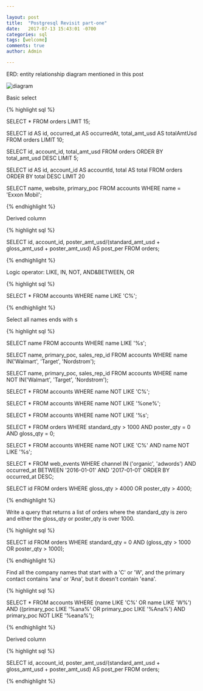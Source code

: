 ```yaml
---

layout: post
title:  "Postgresql Revisit part-one"
date:   2017-07-13 15:43:01 -0700
categories: sql
tags: [welcome]
comments: true
author: Admin

---
```


ERD: entity relationship diagram mentioned in this post

![diagram]({{site.baseurl}}/static/images/tables.png)

Basic select

{% highlight sql %}

  SELECT * 
  FROM orders 
  LIMIT 15;

  SELECT id            AS id,
        occurred_at   AS occurredAt,
        total_amt_usd AS totalAmtUsd
    FROM orders 
  LIMIT 10;
  
  SELECT id, account_id, total_amt_usd
  FROM orders
  ORDER BY total_amt_usd DESC 
  LIMIT 5;

  SELECT id         AS id,
        account_id AS accountId,
        total      AS total
    FROM orders 
  ORDER BY total DESC 
  LIMIT 20

  SELECT name, website, primary_poc 
  FROM accounts
  WHERE name = 'Exxon Mobil';

{% endhighlight %}

Derived column

{% highlight sql %}

  SELECT id, account_id, 
        poster_amt_usd/(standard_amt_usd + gloss_amt_usd + poster_amt_usd) AS post_per
  FROM orders;

{% endhighlight %}


Logic operator: LIKE, IN, NOT, AND&BETWEEN, OR

{% highlight sql %}

<!-- select all names starts with C -->
  SELECT * FROM accounts
  WHERE name LIKE 'C%';

{% endhighlight %}

Select all names ends with s

{% highlight sql %}

  SELECT name
  FROM accounts
  WHERE name LIKE '%s';

  SELECT name, primary_poc, sales_rep_id
  FROM accounts
  WHERE name IN('Walmart', 'Target', 'Nordstrom');

  SELECT name, primary_poc, sales_rep_id
  FROM accounts
  WHERE name NOT IN('Walmart', 'Target', 'Nordstrom');

  SELECT * 
  FROM accounts
  WHERE name NOT LIKE 'C%';

  SELECT * 
  FROM accounts
  WHERE name NOT LIKE '%one%';

  SELECT * 
  FROM accounts
  WHERE name NOT LIKE '%s';

  SELECT * 
  FROM orders
  WHERE standard_qty > 1000 AND poster_qty = 0 AND gloss_qty = 0;

  SELECT * 
  FROM accounts
  WHERE name NOT LIKE 'C%' AND name NOT LIKE '%s';


  SELECT *
  FROM web_events
  WHERE channel IN ('organic', 'adwords') AND occurred_at BETWEEN '2016-01-01' AND '2017-01-01'
  ORDER BY occurred_at DESC;


  SELECT id 
  FROM orders
  WHERE gloss_qty > 4000 OR poster_qty > 4000;

{% endhighlight %}


Write a query that returns a list of orders where the standard_qty is zero and 
either the gloss_qty or poster_qty is over 1000.

{% highlight sql %}

  SELECT id 
  FROM orders
  WHERE standard_qty = 0 
  AND (gloss_qty > 1000 OR poster_qty > 1000);

{% endhighlight %}


Find all the company names that start with a 'C' or 'W', and the primary contact 
contains 'ana' or 'Ana', but it doesn't contain 'eana'.

{% highlight sql %}

  SELECT *
  FROM accounts
  WHERE (name LIKE 'C%' OR name LIKE 'W%') 
            AND ((primary_poc LIKE '%ana%' OR primary_poc LIKE '%Ana%') 
                  AND primary_poc NOT LIKE '%eana%');

 {% endhighlight %}


Derived column

{% highlight sql %}

  SELECT id, account_id, 
        poster_amt_usd/(standard_amt_usd + gloss_amt_usd + poster_amt_usd) AS post_per
  FROM orders;

{% endhighlight %}
